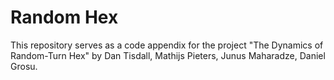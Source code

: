 # Random Hex

This repository serves as a code appendix for the project "The Dynamics of Random-Turn Hex" by Dan Tisdall, Mathijs Pieters, Junus Maharadze, Daniel Grosu.

